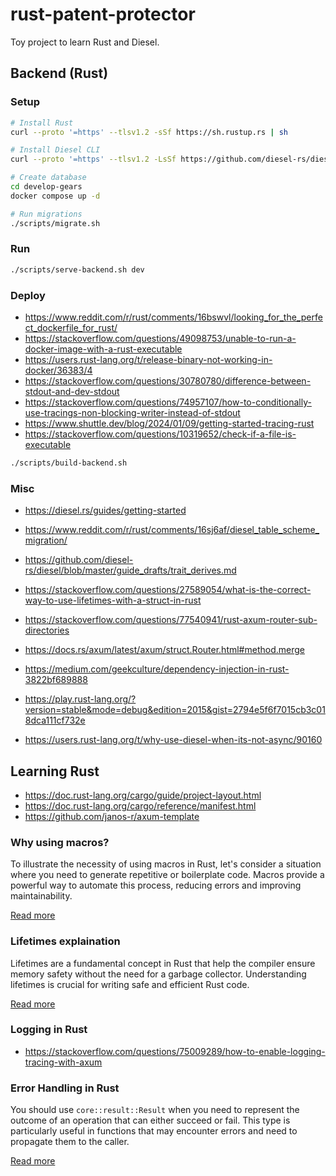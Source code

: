 # rust-patent-protector

Toy project to learn Rust and Diesel.

## Backend (Rust)

### Setup

```bash
# Install Rust
curl --proto '=https' --tlsv1.2 -sSf https://sh.rustup.rs | sh

# Install Diesel CLI
curl --proto '=https' --tlsv1.2 -LsSf https://github.com/diesel-rs/diesel/releases/latest/download/diesel_cli-installer.sh | sh

# Create database
cd develop-gears
docker compose up -d

# Run migrations
./scripts/migrate.sh
```

### Run

```bash
./scripts/serve-backend.sh dev
```

### Deploy

- https://www.reddit.com/r/rust/comments/16bswvl/looking_for_the_perfect_dockerfile_for_rust/
- https://stackoverflow.com/questions/49098753/unable-to-run-a-docker-image-with-a-rust-executable
- https://users.rust-lang.org/t/release-binary-not-working-in-docker/36383/4
- https://stackoverflow.com/questions/30780780/difference-between-stdout-and-dev-stdout
- https://stackoverflow.com/questions/74957107/how-to-conditionally-use-tracings-non-blocking-writer-instead-of-stdout
- https://www.shuttle.dev/blog/2024/01/09/getting-started-tracing-rust
- https://stackoverflow.com/questions/10319652/check-if-a-file-is-executable

```bash
./scripts/build-backend.sh
```

### Misc

- https://diesel.rs/guides/getting-started
- https://www.reddit.com/r/rust/comments/16sj6af/diesel_table_scheme_migration/
- https://github.com/diesel-rs/diesel/blob/master/guide_drafts/trait_derives.md
- https://stackoverflow.com/questions/27589054/what-is-the-correct-way-to-use-lifetimes-with-a-struct-in-rust

- https://stackoverflow.com/questions/77540941/rust-axum-router-sub-directories
- https://docs.rs/axum/latest/axum/struct.Router.html#method.merge
- https://medium.com/geekculture/dependency-injection-in-rust-3822bf689888

- https://play.rust-lang.org/?version=stable&mode=debug&edition=2015&gist=2794e5f6f7015cb3c018dca111cf732e

- https://users.rust-lang.org/t/why-use-diesel-when-its-not-async/90160

## Learning Rust

- https://doc.rust-lang.org/cargo/guide/project-layout.html
- https://doc.rust-lang.org/cargo/reference/manifest.html
- https://github.com/janos-r/axum-template

### Why using macros?

To illustrate the necessity of using macros in Rust, let's consider a situation where you need to generate repetitive or boilerplate code. Macros provide a powerful way to automate this process, reducing errors and improving maintainability.

[Read more](./docs/macro.md)

### Lifetimes explaination

Lifetimes are a fundamental concept in Rust that help the compiler ensure memory safety without the need for a garbage collector. Understanding lifetimes is crucial for writing safe and efficient Rust code.

[Read more](./docs/lifetime.md)

### Logging in Rust

- https://stackoverflow.com/questions/75009289/how-to-enable-logging-tracing-with-axum

### Error Handling in Rust

You should use `core::result::Result` when you need to represent the outcome of an operation that can either succeed or fail. This type is particularly useful in functions that may encounter errors and need to propagate them to the caller.

[Read more](./docs/error.md)

